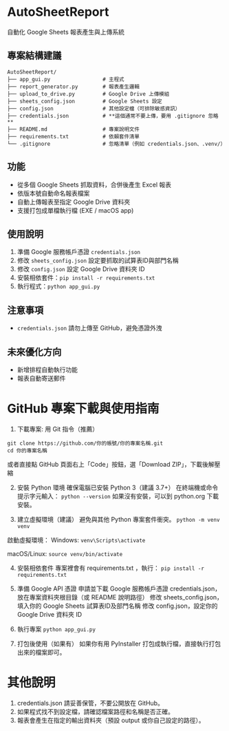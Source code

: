 # AutoSheetReport
自動化 Google Sheets 報表產生與上傳系統

## 專案結構建議
```
AutoSheetReport/
├── app_gui.py                 # 主程式
├── report_generator.py        # 報表產生邏輯
├── upload_to_drive.py         # Google Drive 上傳模組
├── sheets_config.json         # Google Sheets 設定
├── config.json                # 其他設定檔（可排除敏感資訊）
├── credentials.json           # **這個通常不要上傳，要用 .gitignore 忽略**
├── README.md                  # 專案說明文件
├── requirements.txt           # 依賴套件清單
└── .gitignore                 # 忽略清單（例如 credentials.json、.venv/）
```

## 功能
- 從多個 Google Sheets 抓取資料，合併後產生 Excel 報表
- 依版本號自動命名報表檔案
- 自動上傳報表至指定 Google Drive 資料夾
- 支援打包成單檔執行檔 (EXE / macOS app)

## 使用說明
1. 準備 Google 服務帳戶憑證 `credentials.json`
2. 修改 `sheets_config.json` 設定要抓取的試算表ID與部門名稱
3. 修改 `config.json` 設定 Google Drive 資料夾 ID
4. 安裝相依套件：`pip install -r requirements.txt`
5. 執行程式：`python app_gui.py`

## 注意事項
- `credentials.json` 請勿上傳至 GitHub，避免憑證外洩

## 未來優化方向
- 新增排程自動執行功能
- 報表自動寄送郵件

# GitHub 專案下載與使用指南
1. 下載專案: 用 Git 指令（推薦）
  ```
  git clone https://github.com/你的帳號/你的專案名稱.git
  cd 你的專案名稱
  ```
  或者直接點 GitHub 頁面右上「Code」按鈕，選「Download ZIP」，下載後解壓縮


2. 安裝 Python 環境
  確保電腦已安裝 Python 3（建議 3.7+）
  在終端機或命令提示字元輸入：
  ```python --version```
  如果沒有安裝，可以到 python.org 下載安裝。

3. 建立虛擬環境（建議）
  避免與其他 Python 專案套件衝突。
  ```python -m venv venv```
  
  啟動虛擬環境：
  Windows:
  `venv\Scripts\activate`
  
  macOS/Linux:
  `source venv/bin/activate`

4. 安裝相依套件
  專案裡會有 requirements.txt ，執行：
  `pip install -r requirements.txt`

6. 準備 Google API 憑證
  申請並下載 Google 服務帳戶憑證 credentials.json，放在專案資料夾根目錄（或 README 說明路徑）
  修改 sheets_config.json，填入你的 Google Sheets 試算表ID及部門名稱
  修改 config.json，設定你的 Google Drive 資料夾 ID

6. 執行專案
`python app_gui.py`

7. 打包後使用（如果有）
如果你有用 PyInstaller 打包成執行檔，直接執行打包出來的檔案即可。

# 其他說明
1. credentials.json 請妥善保管，不要公開放在 GitHub。
2. 如果程式找不到設定檔，請確認檔案路徑和名稱是否正確。
3. 報表會產生在指定的輸出資料夾（預設 output 或你自己設定的路徑）。

